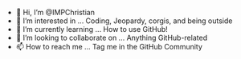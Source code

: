 - 👋 Hi, I’m @IMPChristian
- 👀 I’m interested in ... Coding, Jeopardy, corgis, and being outside
- 🌱 I’m currently learning ... How to use GitHub!
- 💞️ I’m looking to collaborate on ... Anything GitHub-related
- 📫 How to reach me ... Tag me in the GitHub Community

<!---
IMPChristian/IMPChristian is a ✨ special ✨ repository because its `README.md` (this file) appears on your GitHub profile.
You can click the Preview link to take a look at your changes.
--->
